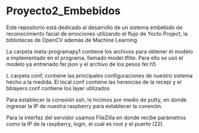 # Proyecto2_Embebidos
Este repositorio está dedicado al desarrollo de un sistema embebido de reconocimiento facial de emociones utilizando el flujo de Yocto Project, la bibliotecas de OpenCV además de Machine Learning

 La carpeta meta-programapy1 contiene los archivos para obtener el modelo a implementado en el programa, llamado model.tflite. Para ello se usó el modelo ya entrenado fer.json y el archivo de los pesos fer.h5

L carpeta conf, contiene las principales configuraciones de nuestro sistema hecho a la medida. El local.conf contiene las herencias de la recepi y el bblayers.conf contiene los layer utilizados

Para establecer la conexión ssh, lo hicimos por medio de putty, en donde ingresar la IP de nuestra raspberry para establecer la conexión.

Para la interfaz del servidor usamos FileZilla en donde recibe parámetros como la IP de la raspberry, login, el cual es root y el puerto (22).

